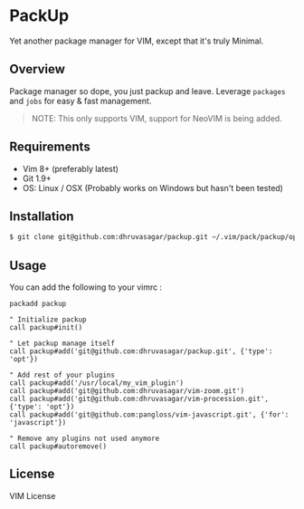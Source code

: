 # PackUp

Yet another package manager for VIM, except that it's truly Minimal.

## Overview

Package manager so dope, you just packup and leave.
Leverage `packages` and `jobs` for easy & fast management.

> NOTE: This only supports VIM, support for NeoVIM is being added.

## Requirements

* Vim 8+ (preferably latest)
* Git 1.9+
* OS: Linux / OSX (Probably works on Windows but hasn't been tested)

## Installation

```sh
$ git clone git@github.com:dhruvasagar/packup.git ~/.vim/pack/packup/opt/packup
```

## Usage

You can add the following to your vimrc :

```vim
packadd packup

" Initialize packup
call packup#init()

" Let packup manage itself
call packup#add('git@github.com:dhruvasagar/packup.git', {'type': 'opt'})

" Add rest of your plugins
call packup#add('/usr/local/my_vim_plugin')
call packup#add('git@github.com:dhruvasagar/vim-zoom.git')
call packup#add('git@github.com:dhruvasagar/vim-procession.git', {'type': 'opt'})
call packup#add('git@github.com:pangloss/vim-javascript.git', {'for': 'javascript'})

" Remove any plugins not used anymore
call packup#autoremove()
```

## License

VIM License
